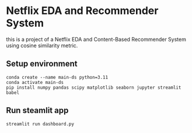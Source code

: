 # Netflix EDA and Recommender System

this is a project of a Netflix EDA and Content-Based Recommender System using cosine similarity metric.

## Setup environment
```
conda create --name main-ds python=3.11
conda activate main-ds
pip install numpy pandas scipy matplotlib seaborn jupyter streamlit babel
```
## Run steamlit app
```
streamlit run dashboard.py
```

